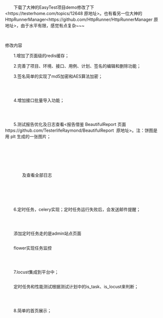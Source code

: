 <div id="cnblogs_post_body" class="blogpost-body"><p>&nbsp;</p>
<p>　　下载了大神的EasyTest项目demo修改了下&lt;https://testerhome.com/topics/12648 原地址&gt;。也有看另一位大神的HttpRunnerManager&lt;https://github.com/HttpRunner/HttpRunnerManager 原地址&gt;，由于水平有限，感觉有点复杂~~~</p>
<p>&nbsp;</p>
<p>修改内容</p>
<p>　　1.增加了页面级的redis缓存；</p>
<p>　　2.完善了项目、环境、接口、用例、计划、签名的编辑和删除功能；</p>
<p>　　3.签名简单的实现了md5加密和AES算法加密；</p>
<p><img src="https://img2018.cnblogs.com/blog/1160412/201905/1160412-20190519170047622-990232023.png" alt=""></p>
<p>&nbsp;</p>
<p>　　4.增加接口批量导入功能；</p>
<p><img src="https://img2018.cnblogs.com/blog/1160412/201905/1160412-20190519165923178-1862125022.png" alt=""></p>
<p>&nbsp;</p>
<p>　　5.测试报告优化及日志查看&lt;报告借鉴 BeautifulReport 页面 https://github.com/TesterlifeRaymond/BeautifulReport&nbsp; 原地址&gt;。注：饼图是用 plt 生成的一张图片；</p>
<p><img src="https://img2018.cnblogs.com/blog/1160412/201905/1160412-20190519170324760-626895314.png" alt=""></p>
<p><img src="https://img2018.cnblogs.com/blog/1160412/201907/1160412-20190701172010127-1278836658.png" alt=""></p>
<p>&nbsp;</p>
<p><img src="https://img2018.cnblogs.com/blog/1160412/201905/1160412-20190519170809044-214784247.png" alt="">&nbsp;　　</p>
<p>　　　　及查看全部日志</p>
<p><img src="https://img2018.cnblogs.com/blog/1160412/201905/1160412-20190519170843997-404612699.png" alt=""></p>
<p>&nbsp;</p>
<p>&nbsp;　　</p>
<p>　　6.定时任务，celery实现；定时任务运行失败后，会发送邮件提醒；</p>
<p>&nbsp;</p>
<p><img src="https://img2018.cnblogs.com/blog/1160412/201907/1160412-20190701172110015-506484207.png" alt=""></p>
<p>　　添加定时任务走的是admin站点页面</p>
<p><img src="https://img2018.cnblogs.com/blog/1160412/201905/1160412-20190504204750175-1383782729.png" alt=""></p>
<p>　　flower实现任务监控</p>
<p><img src="https://img2018.cnblogs.com/blog/1160412/201907/1160412-20190701172232140-934604829.png" alt=""></p>
<p>&nbsp;</p>
<p>　　7.locust集成到平台中；</p>
<p><img src="https://img2018.cnblogs.com/blog/1160412/201905/1160412-20190519171203847-626395283.png" alt=""></p>
<p>　　定时任务和性能测试根据测试计划中的is_task、is_locust来判断；</p>
<p><img src="https://img2018.cnblogs.com/blog/1160412/201905/1160412-20190519171341195-178890610.png" alt=""></p>
<p>&nbsp;</p>
<p>　　8.简单的首页展示；</p>
<p><img src="https://img2018.cnblogs.com/blog/1160412/201907/1160412-20190701172327160-801185610.png" alt=""></p>
</div>